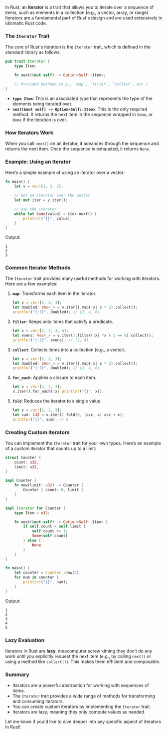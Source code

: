 In Rust, an **iterator** is a trait that allows you to iterate over a sequence of items,
such as elements in a collection (e.g., a vector, array, or range). Iterators are a fundamental part
of Rust's design and are used extensively in idiomatic Rust code.

### The `Iterator` Trait
The core of Rust's iteration is the `Iterator` trait, which is defined in the standard library as follows:

```rust
pub trait Iterator {
    type Item;

    fn next(&mut self) -> Option<Self::Item>;

    // Provided methods (e.g., `map`, `filter`, `collect`, etc.)
}
```

- **`type Item`**: This is an associated type that represents the type of the elements being iterated over.
- **`next(&mut self) -> Option<Self::Item>`**: This is the only required method. It returns the next
  item in the sequence wrapped in `Some`, or `None` if the iteration is over.

### How Iterators Work
When you call `next()` on an iterator, it advances through the sequence and returns the next item.
Once the sequence is exhausted, it returns `None`.

### Example: Using an Iterator
Here’s a simple example of using an iterator over a vector:

```rust
fn main() {
    let v = vec![1, 2, 3];

    // Get an iterator over the vector
    let mut iter = v.iter();

    // Use the iterator
    while let Some(value) = iter.next() {
        println!("{}", value);
    }
}
```

Output:
```
1
2
3
```

### Common Iterator Methods
The `Iterator` trait provides many useful methods for working with iterators. Here are a few examples:

1. **`map`**: Transforms each item in the iterator.
   ```rust
   let v = vec![1, 2, 3];
   let doubled: Vec<_> = v.iter().map(|x| x * 2).collect();
   println!("{:?}", doubled); // [2, 4, 6]
   ```

2. **`filter`**: Keeps only items that satisfy a predicate.
   ```rust
   let v = vec![1, 2, 3, 4];
   let evens: Vec<_> = v.iter().filter(|x| *x % 2 == 0).collect();
   println!("{:?}", evens); // [2, 4]
   ```

3. **`collect`**: Collects items into a collection (e.g., a vector).
   ```rust
   let v = vec![1, 2, 3];
   let doubled: Vec<_> = v.iter().map(|x| x * 2).collect();
   println!("{:?}", doubled); // [2, 4, 6]
   ```

4. **`for_each`**: Applies a closure to each item.
   ```rust
   let v = vec![1, 2, 3];
   v.iter().for_each(|x| println!("{}", x));
   ```

5. **`fold`**: Reduces the iterator to a single value.
   ```rust
   let v = vec![1, 2, 3];
   let sum: i32 = v.iter().fold(0, |acc, x| acc + x);
   println!("{}", sum); // 6
   ```

### Creating Custom Iterators
You can implement the `Iterator` trait for your own types. Here’s an example of a custom iterator
that counts up to a limit:

```rust
struct Counter {
    count: u32,
    limit: u32,
}

impl Counter {
    fn new(limit: u32) -> Counter {
        Counter { count: 0, limit }
    }
}

impl Iterator for Counter {
    type Item = u32;

    fn next(&mut self) -> Option<Self::Item> {
        if self.count < self.limit {
            self.count += 1;
            Some(self.count)
        } else {
            None
        }
    }
}

fn main() {
    let counter = Counter::new(5);
    for num in counter {
        println!("{}", num);
    }
}
```

Output:
```
1
2
3
4
5
```

### Lazy Evaluation
Iterators in Rust are **lazy**, meacomputer screw kitning they don’t do any work until you explicitly request the next
item (e.g., by calling `next()` or using a method like `collect()`). This makes them efficient and
composable.

### Summary
- Iterators are a powerful abstraction for working with sequences of items.
- The `Iterator` trait provides a wide range of methods for transforming and consuming iterators.
- You can create custom iterators by implementing the `Iterator` trait.
- Iterators are lazy, meaning they only compute values as needed.

Let me know if you'd like to dive deeper into any specific aspect of iterators in Rust!